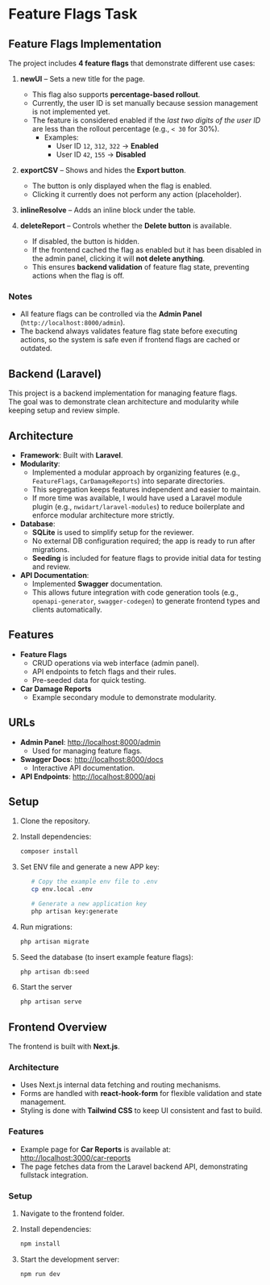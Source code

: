 # Feature Flags Task

## Feature Flags Implementation

The project includes **4 feature flags** that demonstrate different use cases:

1. **newUI** – Sets a new title for the page.

   - This flag also supports **percentage-based rollout**.
   - Currently, the user ID is set manually because session management is not implemented yet.
   - The feature is considered enabled if the _last two digits of the user ID_ are less than the rollout percentage (e.g., `< 30` for 30%).
     - Examples:
       - User ID `12`, `312`, `322` → **Enabled**
       - User ID `42`, `155` → **Disabled**

2. **exportCSV** – Shows and hides the **Export button**.

   - The button is only displayed when the flag is enabled.
   - Clicking it currently does not perform any action (placeholder).

3. **inlineResolve** – Adds an inline block under the table.

4. **deleteReport** – Controls whether the **Delete button** is available.
   - If disabled, the button is hidden.
   - If the frontend cached the flag as enabled but it has been disabled in the admin panel, clicking it will **not delete anything**.
   - This ensures **backend validation** of feature flag state, preventing actions when the flag is off.

### Notes

- All feature flags can be controlled via the **Admin Panel** (`http://localhost:8000/admin`).
- The backend always validates feature flag state before executing actions, so the system is safe even if frontend flags are cached or outdated.

## Backend (Laravel)

This project is a backend implementation for managing feature flags.  
The goal was to demonstrate clean architecture and modularity while keeping setup and review simple.

## Architecture

- **Framework**: Built with **Laravel**.
- **Modularity**:
  - Implemented a modular approach by organizing features (e.g., `FeatureFlags`, `CarDamageReports`) into separate directories.
  - This segregation keeps features independent and easier to maintain.
  - If more time was available, I would have used a Laravel module plugin (e.g., `nwidart/laravel-modules`) to reduce boilerplate and enforce modular architecture more strictly.
- **Database**:
  - **SQLite** is used to simplify setup for the reviewer.
  - No external DB configuration required; the app is ready to run after migrations.
  - **Seeding** is included for feature flags to provide initial data for testing and review.
- **API Documentation**:
  - Implemented **Swagger** documentation.
  - This allows future integration with code generation tools (e.g., `openapi-generator`, `swagger-codegen`) to generate frontend types and clients automatically.

## Features

- **Feature Flags**
  - CRUD operations via web interface (admin panel).
  - API endpoints to fetch flags and their rules.
  - Pre-seeded data for quick testing.
- **Car Damage Reports**
  - Example secondary module to demonstrate modularity.

## URLs

- **Admin Panel**: [http://localhost:8000/admin](http://localhost:8000/admin)
  - Used for managing feature flags.
- **Swagger Docs**: [http://localhost:8000/docs](http://localhost:8000/docs)
  - Interactive API documentation.
- **API Endpoints**: [http://localhost:8000/api](http://localhost:8000/api)

## Setup

1. Clone the repository.
2. Install dependencies:

   ```bash
   composer install
   ```

3. Set ENV file and generate a new APP key:

   ```bash
      # Copy the example env file to .env
      cp env.local .env

      # Generate a new application key
      php artisan key:generate
   ```

4. Run migrations:
   ```bash
   php artisan migrate
   ```
5. Seed the database (to insert example feature flags):
   ```bash
   php artisan db:seed
   ```
6. Start the server
   ```bash
   php artisan serve
   ```

## Frontend Overview

The frontend is built with **Next.js**.

### Architecture

- Uses Next.js internal data fetching and routing mechanisms.
- Forms are handled with **react-hook-form** for flexible validation and state management.
- Styling is done with **Tailwind CSS** to keep UI consistent and fast to build.

### Features

- Example page for **Car Reports** is available at:  
  [http://localhost:3000/car-reports](http://localhost:3000/car-reports)
- The page fetches data from the Laravel backend API, demonstrating fullstack integration.

### Setup

1. Navigate to the frontend folder.
2. Install dependencies:

   ```bash
   npm install
   ```

3. Start the development server:

   ```bash
   npm run dev
   ```
